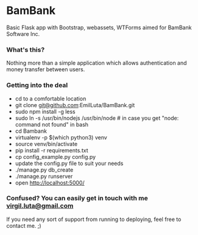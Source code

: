 # BamBank

Basic Flask app with Bootstrap, webassets, WTForms aimed for BamBank Software Inc.


### What's this? ###

Nothing more than a simple application which allows authentication and money transfer between users.

### Getting into the deal ###
* cd to a comfortable location
* git clone git@github.com:EmilLuta/BamBank.git
* sudo npm install -g less
* sudo ln -s /usr/bin/nodejs /usr/bin/node # in case you get "node: command not found" in bash
* cd Bambank
* virtualenv -p $(which python3) venv
* source venv/bin/activate
* pip install -r requirements.txt
* cp config_example.py config.py
* update the config.py file to suit your needs
* ./manage.py db_create
* ./manage.py runserver
* open [http://localhost:5000/](http://localhost:5000/)


### Confused? You can easily get in touch with me [virgil.luta@gmail.com](mailto:virgil.luta@gmail.com) ###

If you need any sort of support from running to deploying, feel free to contact me. ;)